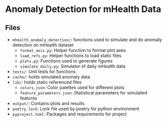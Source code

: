 # Anomaly Detection for mHealth Data


## Files
- `mhealth_anomaly_detection/`: functions used to simulate and do anomaly detection on mHealth dataset
    - `format_axis.py`: Helper function to format plot axes
    - `load_refs.py`: Helper functions to load static files
    - `plots.py`: Functions used to generate figures
    - `simulate_daily.py`: Simulator of daily mHealth data
- `tests/`: Unit tests for functions
- `cache/`: holds simulated anomaly data
- `lib/`: holds static referenced files
    - `colors.json`: Color palettes used for different plots
    - `feature_parameters.json`: Statistical parameters for simulated features
- `output/`: Contains plots and results
- `poetry.lock`: Lock file used by poetry for python environment
- `pyproject.toml`: Packages and requirements for project



